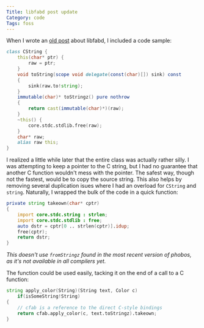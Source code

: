 ```yaml
---
Title: libfabd post update
Category: code
Tags: foss
---
```


When I wrote an [old post] about libfabd, I included a code sample:

```d
class CString {
    this(char* ptr) {
        raw = ptr;
    }
    void toString(scope void delegate(const(char)[]) sink) const
    {
        sink(raw.to!string);
    }
    immutable(char)* toStringz() pure nothrow
    {
        return cast(immutable(char)*)(raw);
    }
    ~this() {
        core.stdc.stdlib.free(raw);
    }
    char* raw;
    alias raw this;
}
```

I realized a little while later that the entire class was actually rather silly.
I was attempting to keep a pointer to the C string, but I had no guarantee that another C function wouldn't mess with the pointer.
The safest way, though not the fastest, would be to copy the source string.
This also helps by removing several duplication isues where I had an overload for `CString` and `string`.
Naturally, I wrapped the bulk of the code in a quick function:

```d
private string takeown(char* cptr)
{
	import core.stdc.string : strlen;
	import core.stdc.stdlib : free;
	auto dstr = cptr[0 .. strlen(cptr)].idup;
	free(cptr);
	return dstr;
}
```

*This doesn't use `fromStringz` found in the most recent version of phobos, as it's not available in all compilers yet.*

The function could be used easily, tacking it on the end of a call to a C function:

```d
string apply_color(String)(String text, Color c)
	if(isSomeString!String)
{
	// cfab is a reference to the direct C-style bindings
	return cfab.apply_color(c, text.toStringz).takeown;
}
```

[old post]: {static}/2014/12/16-libfabd-postmortem.md
